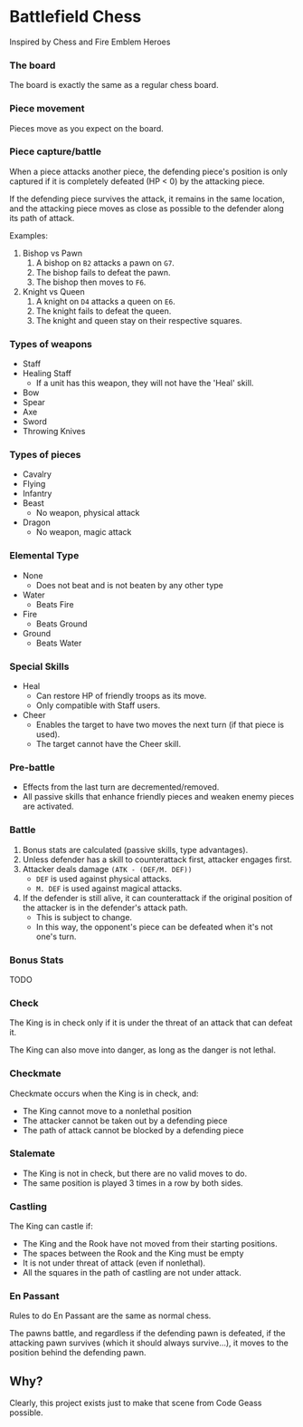 # Battlefield Chess
Inspired by Chess and Fire Emblem Heroes

### The board
The board is exactly the same as a regular chess board.

### Piece movement
Pieces move as you expect on the board.

### Piece capture/battle
When a piece attacks another piece, the defending piece's position is only captured if it is completely defeated (HP < 0) by the attacking piece.

If the defending piece survives the attack, it remains in the same location, and the attacking piece moves as close as possible to the defender along its path of attack.

Examples:
1. Bishop vs Pawn 
    1. A bishop on `B2` attacks a pawn on `G7`. 
    2. The bishop fails to defeat the pawn. 
    3. The bishop then moves to `F6`.
2. Knight vs Queen
    1. A knight on `D4` attacks a queen on `E6`. 
    2. The knight fails to defeat the queen. 
    3. The knight and queen stay on their respective squares.
    
### Types of weapons
- Staff
- Healing Staff
    - If a unit has this weapon, they will not have the 'Heal' skill.
- Bow
- Spear
- Axe
- Sword
- Throwing Knives

### Types of pieces
- Cavalry
- Flying
- Infantry
- Beast
    - No weapon, physical attack
- Dragon
    - No weapon, magic attack

### Elemental Type
- None
    - Does not beat and is not beaten by any other type
- Water
    - Beats Fire
- Fire
    - Beats Ground
- Ground
    - Beats Water
    
### Special Skills
- Heal
    - Can restore HP of friendly troops as its move.
    - Only compatible with Staff users.
- Cheer
    - Enables the target to have two moves the next turn (if that piece is used).
    - The target cannot have the Cheer skill.
    
### Pre-battle
- Effects from the last turn are decremented/removed.
- All passive skills that enhance friendly pieces and weaken enemy pieces are activated.

### Battle
1. Bonus stats are calculated (passive skills, type advantages).
2. Unless defender has a skill to counterattack first, attacker engages first.
3. Attacker deals damage `(ATK - (DEF/M. DEF))`
    - `DEF` is used against physical attacks.
    - `M. DEF` is used against magical attacks.
4. If the defender is still alive, it can counterattack if the original position of the attacker is in the defender's attack path.
    - This is subject to change.
    - In this way, the opponent's piece can be defeated when it's not one's turn.
    
### Bonus Stats
TODO

### Check
The King is in check only if it is under the threat of an attack that can defeat it.

The King can also move into danger, as long as the danger is not lethal.

### Checkmate
Checkmate occurs when the King is in check, and:
- The King cannot move to a nonlethal position
- The attacker cannot be taken out by a defending piece
- The path of attack cannot be blocked by a defending piece

### Stalemate
- The King is not in check, but there are no valid moves to do.
- The same position is played 3 times in a row by both sides.

### Castling
The King can castle if:
- The King and the Rook have not moved from their starting positions.
- The spaces between the Rook and the King must be empty  
- It is not under threat of attack (even if nonlethal).
- All the squares in the path of castling are not under attack.

### En Passant
Rules to do En Passant are the same as normal chess.

The pawns battle, and regardless if the defending pawn is defeated, if the attacking pawn survives (which it should always survive...), it moves to the position behind the defending pawn.

## Why?
Clearly, this project exists just to make that scene from Code Geass possible.